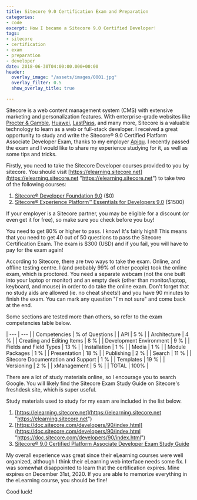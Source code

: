 ```yaml
---
title: Sitecore 9.0 Certification Exam and Preparation
categories:
- code
excerpt: How I became a Sitecore 9.0 Certified Developer!
tags:
- sitecore
- certification
- exam
- preparation
- developer
date: 2018-06-30T04:00:00.000+00:00
header:
  overlay_image: "/assets/images/0001.jpg"
  overlay_filter: 0.5
  show_overlay_title: true

---
```

Sitecore is a web content management system (CMS) with extensive marketing and personalization features. With enterprise-grade websites like [Procter & Gamble](http://pg.com), [Huawei](Huawei.com), [LastPass](lastpass.com), and many more, Sitecore is a valuable technology to learn as a web or full-stack developer. I received a great opportunity to study and write the Sitecore® 9.0 Certified Platform Associate Developer Exam, thanks to my employer [Apiqu](apiqu.com). I recently passed the exam and I would like to share my experience studying for it, as well as some tips and tricks.

Firstly, you need to take the Sitecore Developer courses provided to you by sitecore. You should visit [https://elearning.sitecore.net](https://elearning.sitecore.net "https://elearning.sitecore.net") to take two of the following courses:

1. [Sitecore® Developer Foundation 9.0](https://elearning.sitecore.net/Public/ContentDetails.aspx?id=4D65DA79A42744A59B68DAF2895770BE "Sitecore Developer Foundation 9.0") ($0)
2. [Sitecore® Experience Platform™ Essentials for Developers 9.0](https://elearning.sitecore.net/Public/ContentDetails.aspx?id=BC286B8A482C49BD8CB52CE507B666D0 "Sitecore Experience Platform Essentials for Developers 9.0") ($1500)

If your employer is a Sitecore partner, you may be eligible for a discount (or even get it for free), so make sure you check before you buy!

You need to get 80% or higher to pass. I know! It's fairly high!! This means that you need to get 40 out of 50 questions to pass the Sitecore Certification Exam. The exam is $300 (USD) and if you fail, you will have to pay for the exam again!

According to Sitecore, there are two ways to take the exam. Online, and offline testing centre. I (and probably 99% of other people) took the online exam, which is proctored. You need a separate webcam (not the one built into your laptop or monitor) and an empty desk (other than monitor/laptop, keyboard, and mouse) in order to do take the online exam. Don't forget that no study aids are allowed (ie. no cheat sheets!) and you have 90 minutes to finish the exam. You can mark any question "I'm not sure" and come back at the end.

Some sections are tested more than others, so refer to the exam competencies table below.

| --- | --- |
| Competencies | % of Questions |
| API | 5 % |
| Architecture | 4 % |
| Creating and Editing Items | 8 % |
| Development Environment | 9 % |
| Fields and Field Types | 13 % |
| Installation | 1 % |
| Media | 1 % |
| Module Packages | 1 % |
| Presentation | 18 % |
| Publishing | 2 % |
| Search | 11 % |
| Sitecore Documentation and Support | 1 % |
| Templates | 19 % |
| Versioning | 2 % |
| xManagement | 5 % |
| TOTAL | 100% |

There are a lot of study materials online, so I encourage you to search Google. You will likely find the Sitecore Exam Study Guide on Sitecore's freshdesk site, which is super useful.

Study materials used to study for my exam are included in the list below.

1. [https://elearning.sitecore.net](https://elearning.sitecore.net "https://elearning.sitecore.net")
2. [https://doc.sitecore.com/developers/90/index.html](https://doc.sitecore.com/developers/90/index.html "https://doc.sitecore.com/developers/90/index.html")
3. [Sitecore® 9.0 Certified Platform Associate Developer Exam Study Guide](https://sitecore.freshdesk.com/support/solutions/articles/16000067853-sitecore-9-0-certified-platform-associate-developer-exam-study-guide-)

My overall experience was great since their eLearning courses were well organized, although I think their eLearning web interface needs some fix. I was somewhat disappointed to learn that the certification expires. Mine expires on December 31st, 2020. If you are able to memorize everything in the eLearning course, you should be fine!

Good luck!